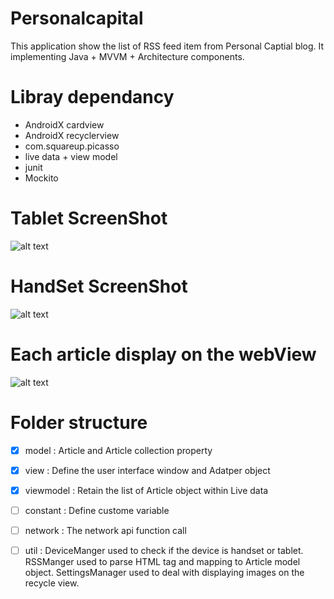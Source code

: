 # Personalcapital


This application show the list of RSS feed item from Personal Captial blog. It implementing Java + MVVM + Architecture components.

# Libray dependancy
* AndroidX cardview
* AndroidX recyclerview
* com.squareup.picasso
* live data + view model
* junit 
* Mockito 
 
# Tablet ScreenShot
![alt text](https://github.com/geminihsu/Personalcapital/blob/master/screenshot/Screen%20Shot%202019-11-03%20at%202.52.56%20AM.png)

# HandSet ScreenShot
![alt text](https://github.com/geminihsu/Personalcapital/blob/master/screenshot/Screen%20Shot%202019-11-03%20at%203.17.35%20AM.png)

# Each article display on the webView
![alt text](https://github.com/geminihsu/Personalcapital/blob/master/screenshot/Screen%20Shot%202019-11-03%20at%203.25.43%20AM.png)

# Folder structure
- [x] model : Article and Article collection property
- [x] view : Define the user interface window and Adatper object
- [x] viewmodel : Retain the list of Article object within Live data
- [ ] constant : Define custome variable
- [ ] network : The network api function call
- [ ] util : DeviceManger used to check if the device is handset or tablet. RSSManger used to parse HTML tag and mapping to Article model object. SettingsManager used to deal with displaying images on the recycle view.


